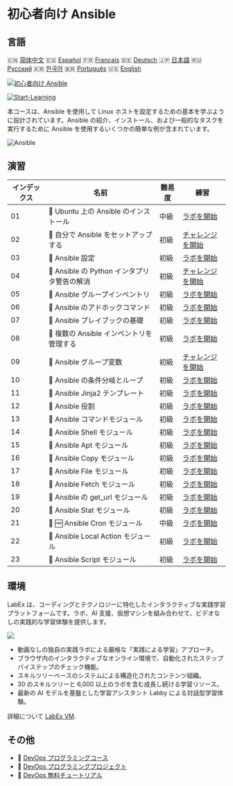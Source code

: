 # 初心者向け Ansible

## 言語

🇨🇳 [简体中文](README_zh.md) 🇪🇸 [Español](README_es.md) 🇫🇷 [Français](README_fr.md) 🇩🇪 [Deutsch](README_de.md) 🇯🇵 [日本語](README_ja.md) 🇷🇺 [Русский](README_ru.md) 🇰🇷 [한국어](README_ko.md) 🇧🇷 [Português](README_pt.md) 🇺🇸 [English](README.md) 

[![初心者向け Ansible](https://cover-creator.labex.io/ansible-for-beginners.png?lang=ja)](https://labex.io/ja/courses/ansible-for-beginners)

[![Start-Learning](https://img.shields.io/badge/Start-Learning-whitesmoke?style=for-the-badge)](https://labex.io/ja/courses/ansible-for-beginners)

本コースは、Ansible を使用して Linux ホストを設定するための基本を学ぶように設計されています。Ansible の紹介、インストール、および一般的なタスクを実行するために Ansible を使用するいくつかの簡単な例が含まれています。

![Ansible](https://img.shields.io/badge/Ansible-whitesmoke?style=for-the-badge&logo=ansible)


## 演習

|   インデックス | 名前                                         | 難易度   | 練習                                                                                                                                     |
|----------------|----------------------------------------------|----------|------------------------------------------------------------------------------------------------------------------------------------------|
|             01 | 📖  Ubuntu 上の Ansible のインストール       | 中級     | <a target='_blank' href='https://labex.io/ja/tutorials/ansible-ansible-installation-on-ubuntu-67172'>ラボを開始</a>                      |
|             02 | 🎯  自分で Ansible をセットアップする        | 初級     | <a target='_blank' href='https://labex.io/ja/tutorials/ansible-setup-ansible-by-yourself-390383'>チャレンジを開始</a>                    |
|             03 | 📖  Ansible 設定                             | 初級     | <a target='_blank' href='https://labex.io/ja/tutorials/ansible-ansible-configuration-390437'>ラボを開始</a>                              |
|             04 | 🎯  Ansible の Python インタプリタ警告の解消 | 初級     | <a target='_blank' href='https://labex.io/ja/tutorials/ansible-resolving-ansible-python-interpreter-warning-390490'>チャレンジを開始</a> |
|             05 | 📖  Ansible グループインベントリ             | 初級     | <a target='_blank' href='https://labex.io/ja/tutorials/ansible-ansible-groups-inventory-290160'>ラボを開始</a>                           |
|             06 | 📖  Ansible のアドホックコマンド             | 初級     | <a target='_blank' href='https://labex.io/ja/tutorials/ansible-ansible-ad-hoc-commands-390441'>ラボを開始</a>                            |
|             07 | 📖  Ansible プレイブックの基礎               | 初級     | <a target='_blank' href='https://labex.io/ja/tutorials/ansible-ansible-playbook-basics-390426'>ラボを開始</a>                            |
|             08 | 📖  複数の Ansible インベントリを管理する    | 初級     | <a target='_blank' href='https://labex.io/ja/tutorials/ansible-manage-multiple-ansible-inventories-290193'>ラボを開始</a>                |
|             09 | 🎯  Ansible グループ変数                     | 初級     | <a target='_blank' href='https://labex.io/ja/tutorials/ansible-ansible-group-variables-96690'>チャレンジを開始</a>                       |
|             10 | 📖  Ansible の条件分岐とループ               | 初級     | <a target='_blank' href='https://labex.io/ja/tutorials/ansible-ansible-conditionals-and-loops-390455'>ラボを開始</a>                     |
|             11 | 📖  Ansible Jinja2 テンプレート              | 初級     | <a target='_blank' href='https://labex.io/ja/tutorials/ansible-ansible-jinja2-templates-390470'>ラボを開始</a>                           |
|             12 | 📖  Ansible 役割                             | 初級     | <a target='_blank' href='https://labex.io/ja/tutorials/ansible-ansible-roles-390467'>ラボを開始</a>                                      |
|             13 | 📖  Ansible コマンドモジュール               | 初級     | <a target='_blank' href='https://labex.io/ja/tutorials/ansible-ansible-command-module-290161'>ラボを開始</a>                             |
|             14 | 📖  Ansible Shell モジュール                 | 初級     | <a target='_blank' href='https://labex.io/ja/tutorials/ansible-ansible-shell-module-289409'>ラボを開始</a>                               |
|             15 | 📖  Ansible Apt モジュール                   | 初級     | <a target='_blank' href='https://labex.io/ja/tutorials/ansible-ansible-apt-module-289651'>ラボを開始</a>                                 |
|             16 | 📖  Ansible Copy モジュール                  | 初級     | <a target='_blank' href='https://labex.io/ja/tutorials/ansible-ansible-copy-module-289653'>ラボを開始</a>                                |
|             17 | 📖  Ansible File モジュール                  | 初級     | <a target='_blank' href='https://labex.io/ja/tutorials/ansible-ansible-file-module-289654'>ラボを開始</a>                                |
|             18 | 📖  Ansible Fetch モジュール                 | 初級     | <a target='_blank' href='https://labex.io/ja/tutorials/ansible-ansible-fetch-module-290159'>ラボを開始</a>                               |
|             19 | 📖  Ansible の get_url モジュール            | 初級     | <a target='_blank' href='https://labex.io/ja/tutorials/ansible-ansible-get-url-module-290188'>ラボを開始</a>                             |
|             20 | 📖  Ansible Stat モジュール                  | 初級     | <a target='_blank' href='https://labex.io/ja/tutorials/ansible-ansible-stat-module-290192'>ラボを開始</a>                                |
|             21 | 📖 🆓 Ansible Cron モジュール                | 中級     | <a target='_blank' href='https://labex.io/ja/tutorials/ansible-ansible-cron-module-290157'>ラボを開始</a>                                |
|             22 | 📖  Ansible Local Action モジュール          | 初級     | <a target='_blank' href='https://labex.io/ja/tutorials/ansible-ansible-local-action-module-290189'>ラボを開始</a>                        |
|             23 | 📖  Ansible Script モジュール                | 初級     | <a target='_blank' href='https://labex.io/ja/tutorials/ansible-ansible-script-module-289411'>ラボを開始</a>                              |

## 環境

LabEx は、コーディングとテクノロジーに特化したインタラクティブな実践学習プラットフォームです。ラボ、AI 支援、仮想マシンを組み合わせて、ビデオなしの実践的な学習体験を提供します。

![](https://tutorial-screenshot.getvm.io/images/vm-1725247253.png)

- 動画なしの独自の実践ラボによる厳格な「実践による学習」アプローチ。
- ブラウザ内のインタラクティブなオンライン環境で、自動化されたステップバイステップのチェック機能。
- スキルツリーベースのシステムによる構造化されたコンテンツ組織。
- 30 のスキルツリーと 6,000 以上のラボを含む成長し続ける学習リソース。
- 最新の AI モデルを基盤とした学習アシスタント Labby による対話型学習体験。

詳細について [LabEx VM](https://support.labex.io/using-labex/virtual-machine).

## その他

- 🔗 [DevOps プログラミングコース](https://github.com/labex-labs/awesome-programming-courses)
- 🔗 [DevOps プログラミングプロジェクト](https://github.com/labex-labs/awesome-programming-projects)
- 🔗 [DevOps 無料チュートリアル](https://github.com/labex-labs/devops-free-tutorials)

